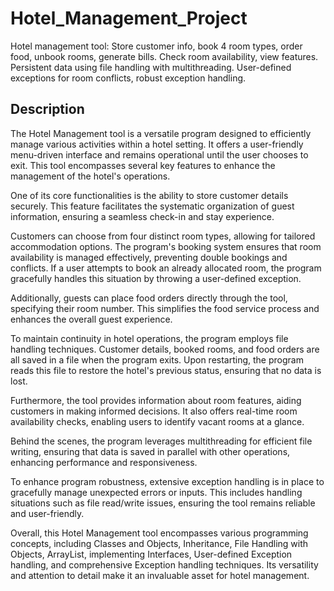 # Hotel_Management_Project
Hotel management tool: Store customer info, book 4 room types, order food, unbook rooms, generate bills. Check room availability, view features. Persistent data using file handling with multithreading. User-defined exceptions for room conflicts, robust exception handling.

<h2>Description</h2>
<p>The Hotel Management tool is a versatile program designed to efficiently manage various activities within a hotel setting. It offers a user-friendly menu-driven interface and remains operational until the user chooses to exit. This tool encompasses several key features to enhance the management of the hotel's operations.

One of its core functionalities is the ability to store customer details securely. This feature facilitates the systematic organization of guest information, ensuring a seamless check-in and stay experience.

Customers can choose from four distinct room types, allowing for tailored accommodation options. The program's booking system ensures that room availability is managed effectively, preventing double bookings and conflicts. If a user attempts to book an already allocated room, the program gracefully handles this situation by throwing a user-defined exception.

Additionally, guests can place food orders directly through the tool, specifying their room number. This simplifies the food service process and enhances the overall guest experience.

To maintain continuity in hotel operations, the program employs file handling techniques. Customer details, booked rooms, and food orders are all saved in a file when the program exits. Upon restarting, the program reads this file to restore the hotel's previous status, ensuring that no data is lost.

Furthermore, the tool provides information about room features, aiding customers in making informed decisions. It also offers real-time room availability checks, enabling users to identify vacant rooms at a glance.

Behind the scenes, the program leverages multithreading for efficient file writing, ensuring that data is saved in parallel with other operations, enhancing performance and responsiveness.

To enhance program robustness, extensive exception handling is in place to gracefully manage unexpected errors or inputs. This includes handling situations such as file read/write issues, ensuring the tool remains reliable and user-friendly.

Overall, this Hotel Management tool encompasses various programming concepts, including Classes and Objects, Inheritance, File Handling with Objects, ArrayList, implementing Interfaces, User-defined Exception handling, and comprehensive Exception handling techniques. Its versatility and attention to detail make it an invaluable asset for hotel management.</p>
